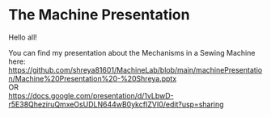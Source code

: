 # The Machine Presentation

Hello all! 

You can find my presentation about the Mechanisms in a Sewing Machine here:
https://github.com/shreya81601/MachineLab/blob/main/machinePresentation/Machine%20Presentation%20-%20Shreya.pptx
<br>OR<br>
https://docs.google.com/presentation/d/1vLbwD-r5E38QheziruQmxeOsUDLN644wB0ykcfIZVI0/edit?usp=sharing
